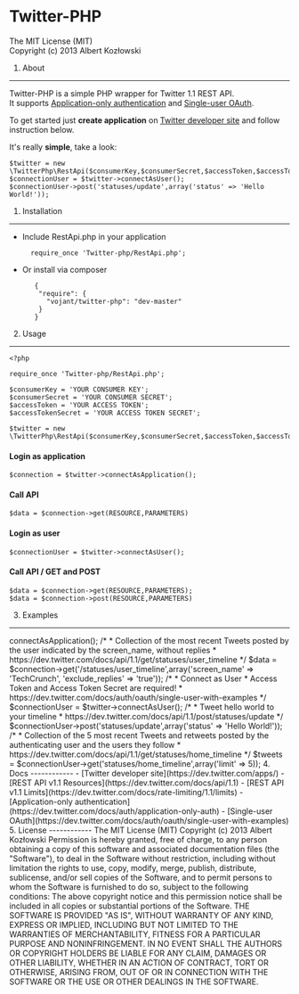 Twitter-PHP
============================
The MIT License (MIT)  
Copyright (c) 2013 Albert Kozłowski

1. About
------------

Twitter-PHP is a simple PHP wrapper for Twitter 1.1 REST API.  
It supports [Application-only authentication](https://dev.twitter.com/docs/auth/application-only-auth)
 and [Single-user OAuth](https://dev.twitter.com/docs/auth/oauth/single-user-with-examples).

To get started just **create application** on [Twitter developer site](https://dev.twitter.com/apps/)
and follow instruction below.

  It's really **simple**, take a look:

    $twitter = new \TwitterPhp\RestApi($consumerKey,$consumerSecret,$accessToken,$accessTokenSecret);
    $connectionUser = $twitter->connectAsUser();
    $connectionUser->post('statuses/update',array('status' => 'Hello World!'));

1. Installation
------------

- Include RestApi.php  in your application   

        require_once 'Twitter-php/RestApi.php';

- Or install via composer

         {
          "require": {
            "vojant/twitter-php": "dev-master"
          }
         }


2. Usage
------------

    <?php

    require_once 'Twitter-php/RestApi.php';

    $consumerKey = 'YOUR CONSUMER KEY';
    $consumerSecret = 'YOUR CONSUMER SECRET';
    $accessToken = 'YOUR ACCESS TOKEN';
    $accessTokenSecret = 'YOUR ACCESS TOKEN SECRET';

    $twitter = new \TwitterPhp\RestApi($consumerKey,$consumerSecret,$accessToken,$accessTokenSecret);


#### Login as application

    $connection = $twitter->connectAsApplication();

#### Call API

    $data = $connection->get(RESOURCE,PARAMETERS)

#### Login as user

    $connectionUser = $twitter->connectAsUser();

#### Call API / GET and POST

    $data = $connection->get(RESOURCE,PARAMETERS);
    $data = $connection->post(RESOURCE,PARAMETERS)

3. Examples
------------

<?php
    
    include 'RestApi.php';
    
    /*
     * Config
     */
    $consumerKey = 'YOUR CONSUMER KEY';
    $consumerSecret = 'YOUR CONSUMER SECRET';
    $accessToken = 'YOUR ACCESS TOKEN';
    $accessTokenSecret = 'YOUR ACCESS TOKEN SECRET';
    
    
    /*
     * Create new RestApi instance
     * Consumer key and Consumer secret are required
     * Access Token and Access Token secret are required to use api as a user
     */
    $twitter = new \TwitterPhp\RestApi($consumerKey,$consumerSecret,$accessToken,$accessTokenSecret);
    
    /*
     * Connect as application
     * https://dev.twitter.com/docs/auth/application-only-auth
     */
    $connection = $twitter->connectAsApplication();
    
    /*
     * Collection of the most recent Tweets posted by the user indicated by the screen_name, without replies
     * https://dev.twitter.com/docs/api/1.1/get/statuses/user_timeline
     */
    $data = $connection->get('/statuses/user_timeline',array('screen_name' => 'TechCrunch', 'exclude_replies' => 'true'));
    
    /*
     * Connect as User
     * Access Token and Access Token Secret are required!
     * https://dev.twitter.com/docs/auth/oauth/single-user-with-examples
     */
    $connectionUser = $twitter->connectAsUser();
    
    /*
     * Tweet hello world to your timeline
     * https://dev.twitter.com/docs/api/1.1/post/statuses/update
     */
    $connectionUser->post('statuses/update',array('status' => 'Hello World!'));
    
    /*
     * Collection of the 5 most recent Tweets and retweets posted by the authenticating user and the users they follow
     * https://dev.twitter.com/docs/api/1.1/get/statuses/home_timeline
     */
    $tweets = $connectionUser->get('statuses/home_timeline',array('limit' => 5));

4. Docs
------------

- [Twitter developer site](https://dev.twitter.com/apps/)
- [REST API v1.1 Resources](https://dev.twitter.com/docs/api/1.1)
- [REST API v1.1 Limits](https://dev.twitter.com/docs/rate-limiting/1.1/limits)
- [Application-only authentication](https://dev.twitter.com/docs/auth/application-only-auth)
- [Single-user OAuth](https://dev.twitter.com/docs/auth/oauth/single-user-with-examples)


5. License
------------

The MIT License (MIT)

Copyright (c) 2013 Albert Kozłowski

Permission is hereby granted, free of charge, to any person obtaining a copy of
this software and associated documentation files (the "Software"), to deal in
the Software without restriction, including without limitation the rights to
use, copy, modify, merge, publish, distribute, sublicense, and/or sell copies of
the Software, and to permit persons to whom the Software is furnished to do so,
subject to the following conditions:

The above copyright notice and this permission notice shall be included in all
copies or substantial portions of the Software.

THE SOFTWARE IS PROVIDED "AS IS", WITHOUT WARRANTY OF ANY KIND, EXPRESS OR
IMPLIED, INCLUDING BUT NOT LIMITED TO THE WARRANTIES OF MERCHANTABILITY, FITNESS
FOR A PARTICULAR PURPOSE AND NONINFRINGEMENT. IN NO EVENT SHALL THE AUTHORS OR
COPYRIGHT HOLDERS BE LIABLE FOR ANY CLAIM, DAMAGES OR OTHER LIABILITY, WHETHER
IN AN ACTION OF CONTRACT, TORT OR OTHERWISE, ARISING FROM, OUT OF OR IN
CONNECTION WITH THE SOFTWARE OR THE USE OR OTHER DEALINGS IN THE SOFTWARE.
